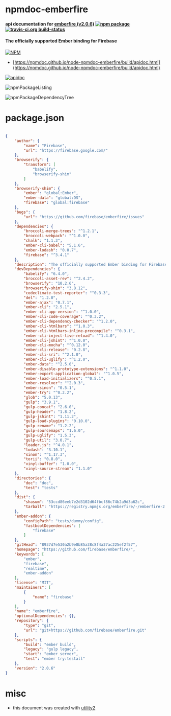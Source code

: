 # npmdoc-emberfire

#### api documentation for  [emberfire (v2.0.6)](https://github.com/firebase/emberfire/)  [![npm package](https://img.shields.io/npm/v/npmdoc-emberfire.svg?style=flat-square)](https://www.npmjs.org/package/npmdoc-emberfire) [![travis-ci.org build-status](https://api.travis-ci.org/npmdoc/node-npmdoc-emberfire.svg)](https://travis-ci.org/npmdoc/node-npmdoc-emberfire)

#### The officially supported Ember binding for Firebase

[![NPM](https://nodei.co/npm/emberfire.png?downloads=true&downloadRank=true&stars=true)](https://www.npmjs.com/package/emberfire)

- [https://npmdoc.github.io/node-npmdoc-emberfire/build/apidoc.html](https://npmdoc.github.io/node-npmdoc-emberfire/build/apidoc.html)

[![apidoc](https://npmdoc.github.io/node-npmdoc-emberfire/build/screenCapture.buildCi.browser.%252Ftmp%252Fbuild%252Fapidoc.html.png)](https://npmdoc.github.io/node-npmdoc-emberfire/build/apidoc.html)

![npmPackageListing](https://npmdoc.github.io/node-npmdoc-emberfire/build/screenCapture.npmPackageListing.svg)

![npmPackageDependencyTree](https://npmdoc.github.io/node-npmdoc-emberfire/build/screenCapture.npmPackageDependencyTree.svg)



# package.json

```json

{
    "author": {
        "name": "Firebase",
        "url": "https://firebase.google.com/"
    },
    "browserify": {
        "transform": [
            "babelify",
            "browserify-shim"
        ]
    },
    "browserify-shim": {
        "ember": "global:Ember",
        "ember-data": "global:DS",
        "firebase": "global:firebase"
    },
    "bugs": {
        "url": "https://github.com/firebase/emberfire/issues"
    },
    "dependencies": {
        "broccoli-merge-trees": "^1.2.1",
        "broccoli-webpack": "^1.0.0",
        "chalk": "1.1.3",
        "ember-cli-babel": "5.1.6",
        "ember-lodash": "0.0.7",
        "firebase": "^3.4.1"
    },
    "description": "The officially supported Ember binding for Firebase",
    "devDependencies": {
        "babelify": "6.4.0",
        "broccoli-asset-rev": "^2.4.2",
        "browserify": "10.2.6",
        "browserify-shim": "3.8.12",
        "codeclimate-test-reporter": "^0.3.3",
        "del": "1.2.0",
        "ember-ajax": "0.7.1",
        "ember-cli": "2.5.1",
        "ember-cli-app-version": "^1.0.0",
        "ember-cli-code-coverage": "^0.3.2",
        "ember-cli-dependency-checker": "^1.2.0",
        "ember-cli-htmlbars": "^1.0.3",
        "ember-cli-htmlbars-inline-precompile": "^0.3.1",
        "ember-cli-inject-live-reload": "^1.4.0",
        "ember-cli-jshint": "^1.0.0",
        "ember-cli-mocha": "^0.12.0",
        "ember-cli-release": "0.2.8",
        "ember-cli-sri": "^2.1.0",
        "ember-cli-uglify": "^1.2.0",
        "ember-data": "^2.5.0",
        "ember-disable-prototype-extensions": "^1.1.0",
        "ember-export-application-global": "^1.0.5",
        "ember-load-initializers": "^0.5.1",
        "ember-resolver": "^2.0.3",
        "ember-sinon": "0.5.1",
        "ember-try": "^0.2.2",
        "glob": "5.0.13",
        "gulp": "3.9.1",
        "gulp-concat": "2.6.0",
        "gulp-header": "1.8.2",
        "gulp-jshint": "1.11.2",
        "gulp-load-plugins": "0.10.0",
        "gulp-rename": "1.2.2",
        "gulp-sourcemaps": "1.6.0",
        "gulp-uglify": "1.5.3",
        "gulp-util": "3.0.7",
        "loader.js": "^4.0.1",
        "lodash": "3.10.1",
        "sinon": "^1.17.3",
        "torii": "0.8.0",
        "vinyl-buffer": "1.0.0",
        "vinyl-source-stream": "1.1.0"
    },
    "directories": {
        "doc": "doc",
        "test": "tests"
    },
    "dist": {
        "shasum": "53ccd86eeb7e2d3102d64fbcf86c74b2a9d3a62c",
        "tarball": "https://registry.npmjs.org/emberfire/-/emberfire-2.0.6.tgz"
    },
    "ember-addon": {
        "configPath": "tests/dummy/config",
        "fastbootDependencies": [
            "firebase"
        ]
    },
    "gitHead": "8937d7e530a2b9e8b85a38c8f4a37ac225ef2f57",
    "homepage": "https://github.com/firebase/emberfire/",
    "keywords": [
        "ember",
        "firebase",
        "realtime",
        "ember-addon"
    ],
    "license": "MIT",
    "maintainers": [
        {
            "name": "firebase"
        }
    ],
    "name": "emberfire",
    "optionalDependencies": {},
    "repository": {
        "type": "git",
        "url": "git+https://github.com/firebase/emberfire.git"
    },
    "scripts": {
        "build": "ember build",
        "legacy": "gulp legacy",
        "start": "ember server",
        "test": "ember try:testall"
    },
    "version": "2.0.6"
}
```



# misc
- this document was created with [utility2](https://github.com/kaizhu256/node-utility2)
